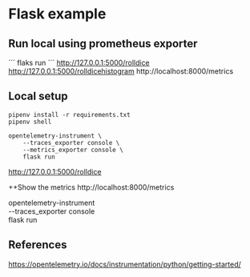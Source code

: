 # Flask example

## Run local using prometheus exporter

´´´
flaks run
´´´
http://127.0.0.1:5000/rolldice
http://127.0.0.1:5000/rolldicehistogram
http://localhost:8000/metrics

## Local setup
```
pipenv install -r requirements.txt
pipenv shell
```

```
opentelemetry-instrument \
    --traces_exporter console \
    --metrics_exporter console \
    flask run
```
http://127.0.0.1:5000/rolldice

++Show the metrics
http://localhost:8000/metrics

opentelemetry-instrument \
    --traces_exporter console \
    flask run

## References
https://opentelemetry.io/docs/instrumentation/python/getting-started/